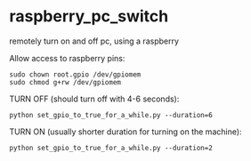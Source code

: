 # raspberry_pc_switch
remotely turn on and off pc, using a raspberry

Allow access to raspberry pins: 
```
sudo chown root.gpio /dev/gpiomem
sudo chmod g+rw /dev/gpiomem
```

TURN OFF (should turn off with 4-6 seconds): 
```
python set_gpio_to_true_for_a_while.py --duration=6
```

TURN ON (usually shorter duration for turning on the machine):
```
python set_gpio_to_true_for_a_while.py --duration=2
```


